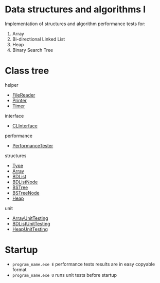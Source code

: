 # Data structures and algorithms I
Implementation of structures and algorithm performance tests for:
1. Array
2. Bi-directional Linked List
3. Heap
4. Binary Search Tree

# Class tree

helper
- [FileReader](data-structures-and-algorithms-I/FileReader.h)
- [Printer](data-structures-and-algorithms-I/Printer.h)
- [Timer](data-structures-and-algorithms-I/Timer.h)

interface
- [CLInterface](data-structures-and-algorithms-I/CLInterface.h)

performance
- [PerformanceTester](data-structures-and-algorithms-I/PerformanceTester.h)

structures
- [Type](data-structures-and-algorithms-I/Type.h)
- [Array](data-structures-and-algorithms-I/Array.h)
- [BDList](data-structures-and-algorithms-I/BDList.h)
- [BDListNode](data-structures-and-algorithms-I/BDListNode.h)
- [BSTree](data-structures-and-algorithms-I/BSTree.h)
- [BSTreeNode](data-structures-and-algorithms-I/BSTreeNode.h)
- [Heap](data-structures-and-algorithms-I/Heap.h)

unit
- [ArrayUnitTesting](data-structures-and-algorithms-I/ArrayUnitTesting.h)
- [BDListUnitTesting](data-structures-and-algorithms-I/BDListUnitTesting.h)
- [HeapUnitTesting](data-structures-and-algorithms-I/HeapUnitTesting.h)

# Startup
- `program_name.exe E` performance tests results are in easy copyable format
- `program_name.exe U` runs unit tests before startup
